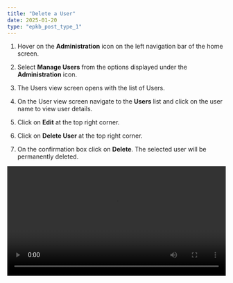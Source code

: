 ```yaml
---
title: "Delete a User"
date: 2025-01-20
type: "epkb_post_type_1"
---
```


1. Hover on the **Administration** icon on the left navigation bar of the home screen.

2. Select **Manage Users** from the options displayed under the **Administration** icon. 

3. The Users view screen opens with the list of Users. 


4. On the User view screen navigate to the **Users** list and click on the user name to view user details. 

5. Click on **Edit** at the top right corner.

6. Click on **Delete User** at the top right corner.

7. On the confirmation box click on **Delete**. The selected user will be permanently deleted.  
    

<video width="100%" height="auto" controls>
  <source src="./video-DeleteUser/DeleteUser.mp4" type="video/mp4" />
</video>
